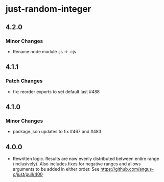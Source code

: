 # just-random-integer

## 4.2.0

### Minor Changes

- Rename node module .js -> .cjs

## 4.1.1

### Patch Changes

- fix: reorder exports to set default last #488

## 4.1.0

### Minor Changes

- package.json updates to fix #467 and #483

## 4.0.0

- Rewritten logic. Results are now evenly distributed between entire range (inclusively). Also includes fixes for negative ranges and allows arguments to be added in either order.
  See https://github.com/angus-c/just/pull/400
